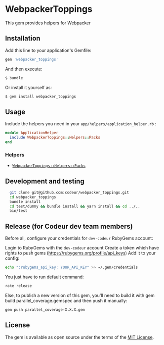 # WebpackerToppings
This gem provides helpers for Webpacker

## Installation
Add this line to your application's Gemfile:

```ruby
gem 'webpacker_toppings'
```

And then execute:
```bash
$ bundle
```

Or install it yourself as:
```bash
$ gem install webpacker_toppings
```

## Usage
Include the helpers you need in your `app/helpers/application_helper.rb` :

```ruby
module ApplicationHelper
  include WebpackerToppings::Helpers::Packs
end
```

### Helpers
- [`WebpackerToppings::Helpers::Packs`](https://github.com/codeur/webpacker_toppings/blob/main/lib/webpacker_toppings/helpers/packs.rb)



## Development and testing
```bash
  git clone git@github.com:codeur/webpacker_toppings.git
  cd webpacker_toppings
  bundle install
  cd test/dummy && bundle install && yarn install && cd ../..
  bin/test
```

## Release (for Codeur dev team members)
Before all, configure your credentials for `dev-codeur` RubyGems account:

Login to RubyGems with the `dev-codeur` account
Create a token which have rights to push gems (https://rubygems.org/profile/api_keys)
Add it to your config:
```bash
echo ":rubygems_api_key: YOUR_API_KEY" >> ~/.gem/credentials
```
You just have to run default command:

```bash
rake release
```
Else, to publish a new version of this gem, you'll need to build it with gem build parallel_coverage.gemspec and then push it manually:

```bash
gem push parallel_coverage-X.X.X.gem
```

## License
The gem is available as open source under the terms of the [MIT License](https://opensource.org/licenses/MIT).
